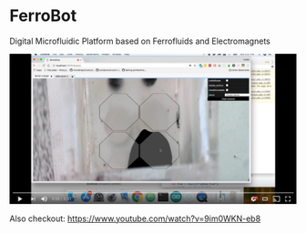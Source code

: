 # FerroBot
Digital Microfluidic Platform based on Ferrofluids and Electromagnets

[![Watch the video](https://raw.githubusercontent.com/Lucaszw/FerroBot/master/docs/youtube.png)](https://youtu.be/Wse2lJi29aE)

Also checkout: https://www.youtube.com/watch?v=9im0WKN-eb8
